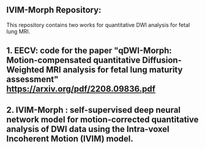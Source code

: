 ## IVIM-Morph Repository: 

This repository contains two works for quantitative DWI analysis for fetal lung MRI.

## 1. EECV: code for the paper "qDWI-Morph: Motion-compensated quantitative Diffusion-Weighted MRI analysis for fetal lung maturity assessment" https://arxiv.org/pdf/2208.09836.pdf

## 2. IVIM-Morph : self-supervised deep neural network model for motion-corrected quantitative analysis of DWI data using the Intra-voxel Incoherent Motion (IVIM) model.
